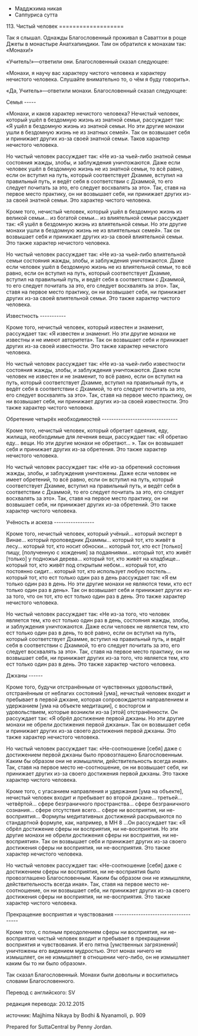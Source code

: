 









* Мадджхима никая
* Саппуриса сутта


113\. Чистый человек
\=\=\=\=\=\=\=\=\=\=\=\=\=\=\=\=\=\=\=



Так я слышал\. Однажды Благословенный проживал в Саваттхи в роще Джеты в монастыре Анатхапиндики\. Там он обратился к монахам так: «Монахи\!»


«Учитель\!»—ответили они\. Благословенный сказал следующее:


«Монахи, я научу вас характеру чистого человека и характеру нечистого человека\. Слушайте внимательно то, о чём я буду говорить»\.


«Да, Учитель»—ответили монахи\. Благословенный сказал следующее:


Семья
\-\-\-\-\-


«Монахи, и каков характер нечистого человека? Нечистый человек, который ушёл в бездомную жизнь из знатной семьи, рассуждает так: «Я ушёл в бездомную жизнь из знатной семьи\. Но эти другие монахи ушли в бездомную жизнь не из знатных семей»\. Так он возвышает себя и принижает других из\-за своей знатной семьи\. Таков характер нечистого человека\.


Но чистый человек рассуждает так: «Не из\-за чьей\-либо знатной семьи состояния жажды, злобы, и заблуждения уничтожаются\. Даже если человек ушёл в бездомную жизнь не из знатной семьи, то всё равно, если он вступил на путь, который соответствует Дхамме, вступил на правильный путь, и ведёт себя в соответствии с Дхаммой, то его следует почитать за это, его следует восхвалять за это»\. Так, ставя на первое место практику, он ни возвышает себя, ни принижает других из\-за своей знатной семьи\. Это характер чистого человека\.


Кроме того, нечистый человек, который ушёл в бездомную жизнь из великой семьи… из богатой семьи… из влиятельной семьи рассуждает так: «Я ушёл в бездомную жизнь из влиятельной семьи\. Но эти другие монахи ушли в бездомную жизнь не из влиятельных семей»\. Так он возвышает себя и принижает других из\-за своей влиятельной семьи\. Это также характер нечистого человека\.


Но чистый человек рассуждает так: «Не из\-за чьей\-либо влиятельной семьи состояния жажды, злобы, и заблуждения уничтожаются\. Даже если человек ушёл в бездомную жизнь не из влиятельной семьи, то всё равно, если он вступил на путь, который соответствует Дхамме, вступил на правильный путь, и ведёт себя в соответствии с Дхаммой, то его следует почитать за это, его следует восхвалять за это»\. Так, ставя на первое место практику, он ни возвышает себя, ни принижает других из\-за своей влиятельной семьи\. Это также характер чистого человека\.


Известность
\-\-\-\-\-\-\-\-\-\-\-


Кроме того, нечистый человек, который известен и знаменит, рассуждает так: «Я известен и знаменит\. Но эти другие монахи не известны и не имеют авторитета»\. Так он возвышает себя и принижает других из\-за своей известности\. Это также характер нечистого человека\.


Но чистый человек рассуждает так: «Не из\-за чьей\-либо известности состояния жажды, злобы, и заблуждения уничтожаются\. Даже если человек не известен и не знаменит, то всё равно, если он вступил на путь, который соответствует Дхамме, вступил на правильный путь, и ведёт себя в соответствии с Дхаммой, то его следует почитать за это, его следует восхвалять за это»\. Так, ставя на первое место практику, он ни возвышает себя, ни принижает других из\-за своей известности\. Это также характер чистого человека\.


Обретение четырёх необходимостей
\-\-\-\-\-\-\-\-\-\-\-\-\-\-\-\-\-\-\-\-\-\-\-\-\-\-\-\-\-\-\-\-


Кроме того, нечистый человек, который обретает одеяния, еду, жилища, необходимые для лечения вещи, рассуждает так: «Я обретаю еду… вещи\. Но эти другие монахи не обретают… »\. Так он возвышает себя и принижает других из\-за обретения\. Это также характер нечистого человека\.


Но чистый человек рассуждает так: «Не из\-за обретений состояния жажды, злобы, и заблуждения уничтожены\. Даже если человек не имеет обретений, то всё равно, если он вступил на путь, который соответствует Дхамме, вступил на правильный путь, и ведёт себя в соответствии с Дхаммой, то его следует почитать за это, его следует восхвалять за это»\. Так, ставя на первое место практику, он ни возвышает себя, ни принижает других из\-за обретений\. Это также характер чистого человека\.


Учёность и аскеза
\-\-\-\-\-\-\-\-\-\-\-\-\-\-\-\-\-


Кроме того, нечистый человек, который учёный… который эксперт в Винае… который проповедник Дхаммы… который тот, кто живёт в лесу… который тот, кто носит обноски… который тот, кто ест \[только\] пищу, \[полученную с хождения\] за подаяниями… который тот, кто живёт \[только\] у подножья дерева… который тот, кто живёт на кладбище… который тот, кто живёт под открытым небом… который тот, кто постоянно сидит… который тот, кто использует любую постель… который тот, кто ест только один раз в день рассуждает так: «Я ем только один раз в день\. Но эти другие монахи не являются теми, кто ест только один раз в день»\. Так он возвышает себя и принижает других из\-за того, что он тот, кто ест только один раз в день\. Это также характер нечистого человека\.


Но чистый человек рассуждает так: «Не из\-за того, что человек является тем, кто ест только один раз в день, состояния жажды, злобы, и заблуждения уничтожаются\. Даже если человек не является тем, кто ест только один раз в день, то всё равно, если он вступил на путь, который соответствует Дхамме, вступил на правильный путь, и ведёт себя в соответствии с Дхаммой, то его следует почитать за это, его следует восхвалять за это»\. Так, ставя на первое место практику, он ни возвышает себя, ни принижает других из\-за того, что является тем, кто ест только один раз в день\. Это также характер чистого человека\.


Джханы
\-\-\-\-\-\-


Кроме того, будучи отстранённым от чувственных удовольствий, отстранённым от неблагих состояний \[ума\], нечистый человек входит и пребывает в первой джхане, которая сопровождается направлением и удержанием \[ума на объекте медитации\], с восторгом и удовольствием, которые возникли из\-за \[этой\] отстранённости\. Он рассуждает так: «Я обрёл достижение первой джханы\. Но эти другие монахи не обрели достижения первой джханы»\. Так он возвышает себя и принижает других из\-за своего достижения первой джханы\. Это также характер нечистого человека\.


Но чистый человек рассуждает так: «Не\-соотношение \[себя\] даже с достижением первой джханы было провозглашено Благословенным\. Каким бы образом они не измышляли, действительность всегда иная»\. Так, ставя на первое место не\-соотношение, он ни возвышает себя, ни принижает других из\-за своего достижения первой джханы\. Это также характер чистого человека\.


Кроме того, с угасанием направления и удержания \[ума на объекте\], нечистый человек входит и пребывает во второй джхане… третьей… четвёртой… сфере безграничного пространства… сфере безграничного сознания… сфере отсутствия всего… сфере ни восприятия, ни не\-восприятия… Формулы медитативных достижений раскрываются по стандартной формуле, как, например, в МН 8 …Он рассуждает так: «Я обрёл достижение сферы ни восприятия, ни не\-восприятия\. Но эти другие монахи не обрели достижения сферы ни восприятия, ни не\-восприятия»\. Так он возвышает себя и принижает других из\-за своего достижения сферы ни восприятия, ни не\-восприятия\. Это также характер нечистого человека\.


Но чистый человек рассуждает так: «Не\-соотношение \[себя\] даже с достижением сферы ни восприятия, ни не\-восприятия было провозглашено Благословенным\. Каким бы образом они не измышляли, действительность всегда иная»\. Так, ставя на первое место не\-соотношение, он ни возвышает себя, ни принижает других из\-за своего достижения сферы ни восприятия, ни не\-восприятия\. Это также характер чистого человека\.


Прекращение восприятия и чувствования
\-\-\-\-\-\-\-\-\-\-\-\-\-\-\-\-\-\-\-\-\-\-\-\-\-\-\-\-\-\-\-\-\-\-\-\-\-


Кроме того, с полным преодолением сферы ни восприятия, ни не\-восприятия чистый человек входит и пребывает в прекращении восприятия и чувствования\. И его пятна \[умственных загрязнений\] уничтожены его видением мудростью\. Этот монах ничего не измышляет, он не измышляет в отношении чего\-либо, он не измышляет каким бы то ни было образом»\.


Так сказал Благословенный\. Монахи были довольны и восхитились словами Благословенного\.



Перевод с английского: SV


редакция перевода: 20\.12\.2015


источник: Majjhima Nikaya by Bodhi & Nyanamoli, p\. 909


Prepared for SuttaCentral by Penny Jordan\.






